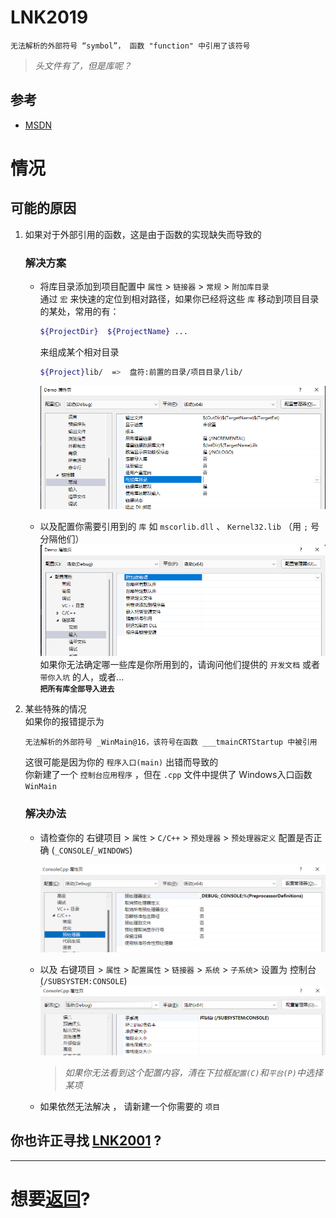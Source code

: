 # LNK2019
```
无法解析的外部符号 “symbol”， 函数 "function" 中引用了该符号
```
> *头文件有了，但是库呢？*

## 参考

+ [MSDN](https://learn.microsoft.com/zh-cn/cpp/error-messages/tool-errors/linker-tools-error-lnk2019?view=msvc-140)

# 情况

## 可能的原因
1. 如果对于外部引用的函数，这是由于函数的实现缺失而导致的   
    ### 解决方案
    +  将库目录添加到项目配置中 `属性` > `链接器` > `常规` > `附加库目录`   
        通过 `宏` 来快速的定位到相对路径，如果你已经将这些 `库` 移动到项目目录的某处，常用的有：
        ``` sh 
        ${ProjectDir}  ${ProjectName} ...
        ```
        来组成某个相对目录
        ``` sh
        ${Project}lib/  =>  盘符:前置的目录/项目目录/lib/
        ```
        ![附加库目录](P1.png)   

    + 以及配置你需要引用到的 `库` 如 `mscorlib.dll` 、 `Kernel32.lib` （用 `;` 号分隔他们）
        ![附加依赖项](P2.png)    
        如果你无法确定哪一些库是你所用到的，请询问他们提供的 `开发文档` 或者 `带你入坑` 的人，或者...    
        **`把所有库全部导入进去`**   

2.  某些特殊的情况  
    如果你的报错提示为
    ``` 
    无法解析的外部符号 _WinMain@16，该符号在函数 ___tmainCRTStartup 中被引用
    ```
    这很可能是因为你的 `程序入口(main)` 出错而导致的  
    你新建了一个 `控制台应用程序` ，但在 `.cpp` 文件中提供了 Windows入口函数 `WinMain` 
    
    ### 解决办法
    + 请检查你的 右键项目 > `属性` > `C/C++` > `预处理器` > `预处理器定义` 配置是否正确 (`_CONSOLE`/`_WINDOWS`)

        ![预处理器定义](P3.png)

    + 以及 右键项目 > `属性` > `配置属性` > `链接器` > `系统`  > `子系统`> 设置为  控制台 (`/SUBSYSTEM:CONSOLE`)
        ![子系统](P4.png)

        > *如果你无法看到这个配置内容，清在下拉框`配置(C)`和`平台(P)`中选择某项*

    + 如果依然无法解决 ， 请新建一个你需要的 `项目`
    

## 你也许正寻找 [LNK2001](../LNK2001/README.md) ?

---

# 想要[返回](../README.md)?